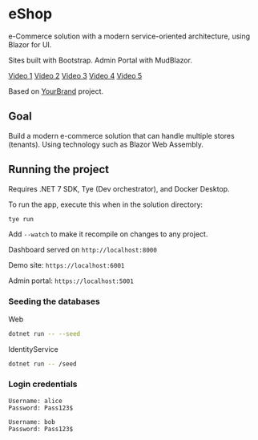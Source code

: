 # eShop

e-Commerce solution with a modern service-oriented architecture, using Blazor for UI.

Sites built with Bootstrap. Admin Portal with MudBlazor.

[Video 1](https://youtu.be/BbAThgEa5k8) [Video 2](https://youtu.be/NVqLKeuNO_w) [Video 3](https://youtu.be/rmg41zHW3Nw) [Video 4](https://youtu.be/nHbQ1a7WyyM) [Video 5](https://youtu.be/eHalPncX5W0)

Based on [YourBrand](https://github.com/marinasundstrom/YourBrand) project.

## Goal

Build a modern e-commerce solution that can handle multiple stores (tenants). Using technology such as Blazor Web Assembly.

## Running the project

Requires .NET 7 SDK, Tye (Dev orchestrator), and Docker Desktop.

To run the app, execute this when in the solution directory:

```sh
tye run
```

Add ```--watch``` to make it recompile on changes to any project.

Dashboard served on ```http://localhost:8000```

Demo site: ```https://localhost:6001```

Admin portal: ```https://localhost:5001```

### Seeding the databases

Web

```sh
dotnet run -- --seed
```

IdentityService

```sh
dotnet run -- /seed
```

### Login credentials

```
Username: alice 
Password: Pass123$

Username: bob 
Password: Pass123$
```
